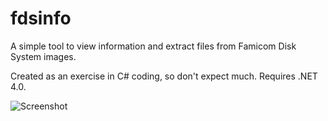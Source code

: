 # fdsinfo

A simple tool to view information and extract files from Famicom Disk System images.

Created as an exercise in C# coding, so don't expect much. Requires .NET 4.0.

![Screenshot](http://www.r-09.net/fdsinfo.png)
